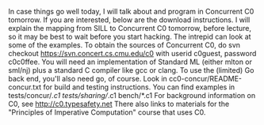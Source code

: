 In case things go well today, I will talk about and program in Concurrent C0 tomorrow.  If you are interested, below are the download instructions. I will explain the mapping from SILL to Concurrent C0 tomorrow, before lecture, so it may be best to wait before you start hacking.  The intrepid can look at some of the examples.
To obtain the sources of Concurrent C0, do
svn checkout https://svn.concert.cs.cmu.edu/c0
with userid c0guest, password c0c0ffee.  You will need an implementation of Standard ML (either mlton or sml/nj) plus a standard C compiler like gcc or clang.  To use the (limited) Go back end, you'll also need go, of course.
Look in cc0-concur/README-concur.txt for build and testing instructions.  You can find examples in
tests/concur/*.c1
tests/sharing/*.c1
bench/*.c1
For background information on C0, see http://c0.typesafety.net
There also links to materials for the "Principles of Imperative Computation" course that uses C0.
